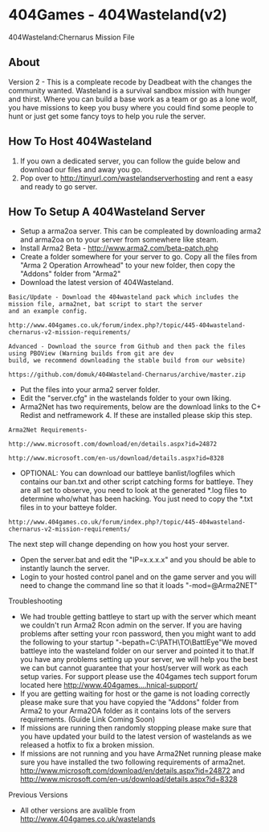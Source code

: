 404Games - 404Wasteland(v2)
=============

404Wasteland:Chernarus Mission File

About
-----

Version 2 - This is a compleate recode by Deadbeat with the changes the community wanted.
Wasteland is a survival sandbox mission with hunger and thirst. Where you can build a base work as a team or go as a lone wolf, you have missions to keep you busy where you could find some people to hunt or just get some fancy toys to help you rule the server.

How To Host 404Wasteland
----------------------

1. If you own a dedicated server, you can follow the guide below and download our files and away you go.
2. Pop over to http://tinyurl.com/wastelandserverhosting and rent a easy and ready to go server.

How To Setup A 404Wasteland Server
----------------------

* Setup a arma2oa server. This can be compleated by downloading arma2 and arma2oa on to your server from somewhere like steam.
* Install Arma2 Beta - http://www.arma2.com/beta-patch.php
* Create a folder somewhere for your server to go. Copy all the files from "Arma 2 Operation Arrowhead" to your new folder, then copy the "Addons" folder from "Arma2"
* Download the latest version of 404Wasteland.

```
Basic/Update - Download the 404wasteland pack which includes the mission file, arma2net, bat script to start the server
and an example config.

http://www.404games.co.uk/forum/index.php?/topic/445-404wasteland-chernarus-v2-mission-requirements/
```

```
Advanced - Download the source from Github and then pack the files using PBOView (Warning builds from git are dev
build, we recommend downloading the stable build from our website)

https://github.com/domuk/404Wasteland-Chernarus/archive/master.zip
```

* Put the files into your arma2 server folder.
* Edit the "server.cfg" in the wastelands folder to your own liking.
* Arma2Net has two requirements, below are the download links to the C+ Redist and netframework 4. If these are installed please skip this step.

```
Arma2Net Requirements- 

http://www.microsoft.com/download/en/details.aspx?id=24872 

http://www.microsoft.com/en-us/download/details.aspx?id=8328
```

* OPTIONAL: You can download our battleye banlist/logfiles which contains our ban.txt and other script catching forms for battleye. They are all set to observe, you need to look at the generated *.log files to determine who/what has been hacking. You just need to copy the *.txt files in to your batteye folder. 

```
http://www.404games.co.uk/forum/index.php?/topic/445-404wasteland-chernarus-v2-mission-requirements/
```

The next step will change depending on how you host your server.

* Open the server.bat and edit the "IP=x.x.x.x" and you should be able to instantly launch the server.
* Login to your hosted control panel and on the game server and you will need to change the command line so that it loads "-mod=@Arma2NET"

Troubleshooting

* We had trouble getting battleye to start up with the server which meant we couldn't run Arma2 Rcon admin on the server. If you are having problems after setting your rcon password, then you might want to add the following to your startup "-bepath=C:\PATH\TO\BattlEye"We moved battleye into the wasteland folder on our server and pointed it to that.If you have any problems setting up your server, we will help you the best we can but cannot guarantee that your host/server will work as each setup varies. For support please use the 404games tech support forum located here http://www.404games....hnical-support/
* If you are getting waiting for host or the game is not loading correctly please make sure that you have copyied the "Addons" folder from Arma2 to your Arma2OA folder as it contains lots of the servers requirements. (Guide Link Coming Soon)
* If missions are running then randomly stopping please make sure that you have updated your build to the latest version of wastelands as we released a hotfix to fix a broken mission.
* If missions are not running and you have Arma2Net running please make sure you have installed the two following requirements of arma2net. http://www.microsoft.com/download/en/details.aspx?id=24872 and http://www.microsoft.com/en-us/download/details.aspx?id=8328

Previous Versions

* All other versions are avalible from http://www.404games.co.uk/wastelands